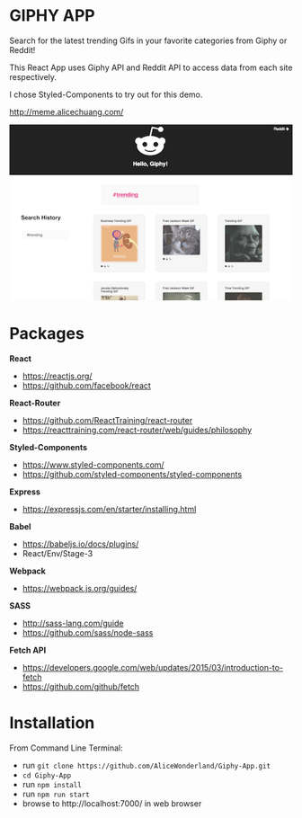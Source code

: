 # GIPHY APP
Search for the latest trending Gifs in your favorite categories from Giphy or Reddit!

This React App uses Giphy API and Reddit API to access data from each site respectively.

I chose Styled-Components to try out for this demo.

http://meme.alicechuang.com/

![](https://github.com/AliceWonderland/Giphy-App/blob/master/public/assets/imgs/giphy-app.png)

# Packages
**React**
* https://reactjs.org/
* https://github.com/facebook/react

**React-Router**
* https://github.com/ReactTraining/react-router
* https://reacttraining.com/react-router/web/guides/philosophy

**Styled-Components**
* https://www.styled-components.com/
* https://github.com/styled-components/styled-components

**Express**
* https://expressjs.com/en/starter/installing.html

**Babel**
* https://babeljs.io/docs/plugins/
* React/Env/Stage-3

**Webpack**
* https://webpack.js.org/guides/

**SASS**
* http://sass-lang.com/guide
* https://github.com/sass/node-sass

**Fetch API**
* https://developers.google.com/web/updates/2015/03/introduction-to-fetch
* https://github.com/github/fetch

# Installation
From Command Line Terminal:
* run `git clone https://github.com/AliceWonderland/Giphy-App.git`
* `cd Giphy-App`
* run `npm install`
* run `npm run start`
* browse to http://localhost:7000/ in web browser